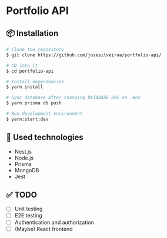 # Portfolio API

## 📦 Installation

```bash
# Clone the repository
$ git clone https://github.com/josesilveiraa/portfolio-api/

# CD into it
$ cd portfolio-api

# Install dependencies
$ yarn install

# Sync database after changing DATABASE_URL on .env
$ yarn prisma db push

# Run development environment
$ yarn:start:dev
```

## 🚀 Used technologies
- Nest.js
- Node.js
- Prisma
- MongoDB
- Jest

## ✅ TODO
- [ ] Unit testing
- [ ] E2E testing
- [ ] Authentication and authorization
- [ ] (Maybe) React frontend